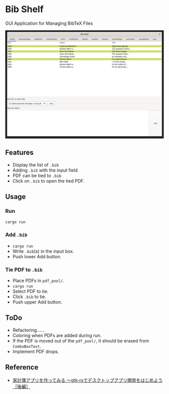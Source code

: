 # Bib Shelf
GUI Application for Managing BibTeX Files

![UI](images/ui.png)

## Features
- Display the list of `.bib`
- Adding `.bib` with the input field
- PDF can be tied to `.bib`
- Click on `.bib` to open the tied PDF.

## Usage
### Run

```shell
cargo run
```

### Add `.bib`

- `cargo run`
- Write `.bib`(s) in the input box.
- Push lower Add button.

### Tie PDF to `.bib`
- Place PDFs in `pdf_pool/`.
- `cargo run`
- Select PDF to tie.
- Click `.bib` to tie.
- Push upper Add button.


## ToDo
- Refactoring......
- Coloring when PDFs are added during run.
- If the PDF is moved out of the `pdf_pool/`, it should be erased from `ComboBoxText`.
- Implement PDF drops.

## Reference
- [家計簿アプリを作ってみる ～gtk-rsでデスクトップアプリ開発をはじめよう［後編］](https://gihyo.jp/article/2023/07/rust-monthly-topics-04-03)